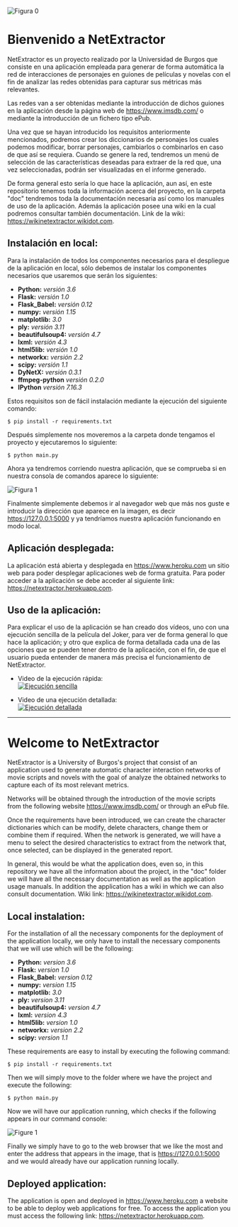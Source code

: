 ![Figura 0](ReadMeImages/NetExtractor2.png)
# Bienvenido a NetExtractor

NetExtractor es un proyecto realizado por la Universidad de Burgos que consiste en una aplicación empleada para generar de forma automática la red de interacciones de personajes en guiones de películas y novelas con el fin de analizar las redes obtenidas para capturar sus métricas más relevantes.

Las redes van a ser obtenidas mediante la introducción de dichos guiones en la aplicación desde la página web de https://www.imsdb.com/ o mediante la introducción de un fichero tipo ePub.

Una vez que se hayan introducido los requisitos anteriormente mencionados, podremos crear los diccionarios de personajes los cuales podemos modificar, borrar personajes, cambiarlos o combinarlos en caso de que así se requiera. Cuando se genere la red, tendremos un menú de selección de las características deseadas para extraer de la red que, una vez seleccionadas, podrán ser visualizadas en el informe generado.

De forma general esto sería lo que hace la aplicación, aun así, en este repositorio tenemos toda la información acerca del proyecto, en la carpeta "doc" tendremos toda la documentación necesaria así como los manuales de uso de la aplicación. Además la aplicación posee una wiki en la cual podremos consultar también documentación. Link de la wiki: https://wikinetextractor.wikidot.com.

## Instalación en local:

Para la instalación de todos los componentes necesarios para el despliegue de la aplicación en local, sólo debemos de instalar los componentes necesarios que usaremos que serán los siguientes:

* **Python:** *versión 3.6*
* **Flask:** *versión 1.0*
* **Flask_Babel:** *versión 0.12*
* **numpy:** *versión 1.15*
* **matplotlib:** *3.0*
* **ply:** *versión 3.11*
* **beautifulsoup4:** *versión 4.7*
* **lxml:** *versión 4.3*
* **html5lib:** *versión 1.0*
* **networkx:** *versión 2.2*
* **scipy:** *versión 1.1*
* **DyNetX:** *versión 0.3.1*
* **ffmpeg-python** *versión 0.2.0*
* **IPython** *versión 7.16.3*

Estos requisitos son de fácil instalación mediante la ejecución del siguiente comando: 

    $ pip install -r requirements.txt

Después simplemente nos moveremos a la carpeta donde tengamos el proyecto y ejecutaremos lo siguiente:

    $ python main.py

Ahora ya tendremos corriendo nuestra aplicación, que se comprueba si en nuestra consola de comandos aparece lo siguiente:

![Figura 1](ReadMeImages/iniciado.PNG)

Finalmente simplemente debemos ir al navegador web que más nos guste e introducir la dirección que aparece en la imagen, es decir https://127.0.0.1:5000 y ya tendríamos nuestra aplicación funcionando en modo local.
## Aplicación desplegada:

La aplicación está abierta y desplegada en https://www.heroku.com un sitio web para poder desplegar aplicaciones web de forma gratuita.
Para poder acceder a la aplicación se debe acceder al siguiente link: https://netextractor.herokuapp.com.

## Uso de la aplicación:

Para explicar el uso de la aplicación se han creado dos vídeos, uno con una ejecución sencilla de la película del Joker, para ver de forma general lo que hace la aplicación; y otro que explica de forma detallada cada una de las opciones que se pueden tener dentro de la aplicación, con el fin, de que el usuario pueda entender de manera más precisa el funcionamiento de NetExtractor.

- Video de la ejecución rápida:<br/>
[![Ejecución sencilla](http://img.youtube.com/vi/-4pfwa-tp_s/0.jpg)](https://www.youtube.com/watch?v=-4pfwa-tp_s&feature=youtu.be)

- Video de una ejecución detallada:<br/>
[![Ejecución detallada](http://img.youtube.com/vi/WL-U85159nM/0.jpg)](https://www.youtube.com/watch?v=WL-U85159nM&feature=youtu.be)

------------------------------------------------------------------------------------------------------------------------------------

# Welcome to NetExtractor

NetExtractor is a University of Burgos's project that consist of an application used to generate automatic character interaction networks of movie scripts and novels with the goal of analyze the obtained networks to capture each of its most relevant metrics.

Networks will be obtained through the introduction of the movie scripts from the following website  https://www.imsdb.com/ or through an ePub file.

Once the requirements have been introduced, we can create the character dictionaries which can be modify, delete characters, change them or combine them if required. When the network is generated, we will have a menu to select the desired characteristics to extract from the network that, once selected, can be displayed in the generated report.

In general, this would be what the application does, even so, in this repository we have all the information about the project, in the "doc" folder we will have all the necessary documentation as well as the application usage manuals. In addition the application has a wiki in which we can also consult documentation. Wiki link: https://wikinetextractor.wikidot.com.

## Local instalation:

For the installation of all the necessary components for the deployment of the application locally, we only have to install the necessary components that we will use which will be the following:

* **Python:** *version 3.6*
* **Flask:** *version 1.0*
* **Flask_Babel:** *version 0.12*
* **numpy:** *version 1.15*
* **matplotlib:** *3.0*
* **ply:** *version 3.11*
* **beautifulsoup4:** *version 4.7*
* **lxml:** *version 4.3*
* **html5lib:** *version 1.0*
* **networkx:** *version 2.2*
* **scipy:** *version 1.1*

These requirements are easy to install by executing the following command:

    $ pip install -r requirements.txt
    
Then we will simply move to the folder where we have the project and execute the following:

    $ python main.py

Now we will have our application running, which checks if the following appears in our command console:

![Figure 1](ReadMeImages/iniciado.PNG)

Finally we simply have to go to the web browser that we like the most and enter the address that appears in the image, that is https://127.0.0.1:5000 and we would already have our application running locally.

## Deployed application:

The application is open and deployed in https://www.heroku.com a website to be able to deploy web applications for free.
To access the application you must access the following link: https://netextractor.herokuapp.com.
